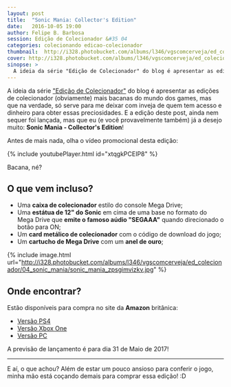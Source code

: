 ```yaml
---
layout: post
title:  "Sonic Mania: Collector's Edition"
date:   2016-10-05 19:00
author: Felipe B. Barbosa
session: Edição de Colecionador &#35 04
categories: colecionando edicao-colecionador
thumbnail:  http://i328.photobucket.com/albums/l346/vgscomcerveja/ed_colecionador/04_sonic_mania/post_thumbnail_zpsrldbfcvu.jpg
cover: http://i328.photobucket.com/albums/l346/vgscomcerveja/ed_colecionador/04_sonic_mania/post_header_zpsnflpn8te.jpg
sinopse: >
  A ideia da série "Edição de Colecionador" do blog é apresentar as edições de colecionador (obviamente) mais bacanas do mundo dos games, mas que na verdade, só serve para me deixar com inveja de quem tem acesso e dinheiro para obter essas preciosidades. E a edição deste post, ainda nem sequer foi lançada, mas que eu (e você provavelmente também) já a desejo muito: Sonic Mania - Collector's Edition!
---
```

A ideia da série ["Edição de Colecionador"](/colecionando/edicao-colecionador/) do blog é apresentar as edições de colecionador (obviamente) mais bacanas do mundo dos games, mas que na verdade, só serve para me deixar com inveja de quem tem acesso e dinheiro para obter essas preciosidades. E a edição deste post, ainda nem sequer foi lançada, mas que eu (e você provavelmente também) já a desejo muito: **Sonic Mania - Collector's Edition**!

Antes de mais nada, olha o vídeo promocional desta edição:

{% include youtubePlayer.html id="xtqgkPCEIP8" %}

Bacana, né?

## O que vem incluso?

- Uma **caixa de colecionador** estilo do console Mega Drive;
- Uma **estátua de 12" do Sonic** em cima de uma base no formato do Mega Drive que **emite o famoso aúdio "SEGAAA"** quando direcionado o botão para ON;
- Um **card metálico de colecionador** com o código de download do jogo;
- Um **cartucho de Mega Drive** com um **anel de ouro**;

{% include image.html url="http://i328.photobucket.com/albums/l346/vgscomcerveja/ed_colecionador/04_sonic_mania/sonic_mania_zpsgimvizkv.jpg" %}

## Onde encontrar?

Estão disponíveis para compra no site da **Amazon** britânica:

- [Versão PS4](https://www.amazon.com/gp/product/B01LVZ7YXP)
- [Versão Xbox One](https://www.amazon.com/gp/product/B01LW93WIT)
- [Versão PC](https://www.amazon.com/gp/product/B01LVVBLPD)

A previsão de lançamento é para dia 31 de Maio de 2017!

---

E aí, o que achou? Além de estar um pouco ansioso para conferir o jogo, minha mão está coçando demais para comprar essa edição! :D
